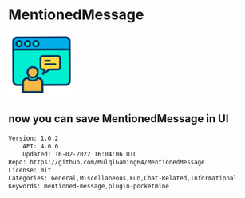 # MentionedMessage
<img src="https://raw.githubusercontent.com/MulqiGaming64/MentionedMessage/2e509b476538a02eac933aac1edfc0a666ac6015/icon.png" width="128" height="128" />

## now you can save MentionedMessage in UI
```properties
Version: 1.0.2
    API: 4.0.0
    Updated: 16-02-2022 16:04:06 UTC
Repo: https://github.com/MulqiGaming64/MentionedMessage
License: mit
Categories: General,Miscellaneous,Fun,Chat-Related,Informational
Keywords: mentioned-message,plugin-pocketmine
```